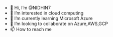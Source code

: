 - 👋 Hi, I’m @NIDHIN7
- 👀 I’m interested in cloud computing
- 🌱 I’m currently learning Microsoft Azure
- 💞️ I’m looking to collaborate on Azure,AWS,GCP
- 📫 How to reach me 

<!---
NIDHIN7/NIDHIN7 is a ✨ special ✨ repository because its `README.md` (this file) appears on your GitHub profile.
You can click the Preview link to take a look at your changes.
--->
